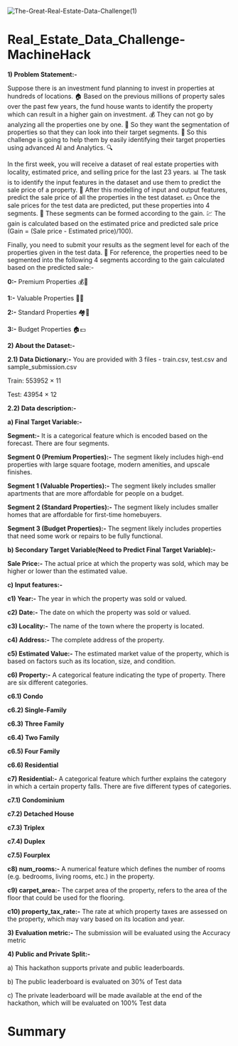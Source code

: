 ![The-Great-Real-Estate-Data-Challenge(1)](https://github.com/aniiketbarphe/Real_Estate_Data_Challenge-MachineHack/assets/84449238/8a9e9433-ea61-424c-80e3-0fb59a71b459)

# Real_Estate_Data_Challenge-MachineHack

**1) Problem Statement:-**

Suppose there is an investment fund planning to invest in properties at hundreds of locations. 🏠 Based on the previous millions of property sales over the past few years, the fund house wants to identify the property which can result in a higher gain on investment. 💰 They can not go by analyzing all the properties one by one. 🤔 So they want the segmentation of properties so that they can look into their target segments. 🎯 So this challenge is going to help them by easily identifying their target properties using advanced AI and Analytics. 🔍

In the first week, you will receive a dataset of real estate properties with locality, estimated price, and selling price for the last 23 years. 📊 The task is to identify the input features in the dataset and use them to predict the sale price of a property. 🔮 After this modelling of input and output features, predict the sale price of all the properties in the test dataset. 💵 Once the sale prices for the test data are predicted, put these properties into 4 segments. 🔢 These segments can be formed according to the gain. 💹 The gain is calculated based on the estimated price and predicted sale price (Gain = (Sale price - Estimated price)/100).


Finally, you need to submit your results as the segment level for each of the properties given in the test data. 📝 For reference, the properties need to be segmented into the following 4 segments according to the gain calculated based on the predicted sale:-

**0:-** Premium Properties 💰🏰

**1:-** Valuable Properties 💎🏡

**2:-** Standard Properties 🏘️💸

**3:-** Budget Properties  🏠💵

**2) About the Dataset:-**

**2.1) Data Dictionary:-**
You are provided with 3 files - train.csv, test.csv and sample_submission.csv

Train: 553952  × 11

Test: 43954 × 12
 
**2.2) Data description:-**

**a) Final Target Variable:-**

**Segment:-** It is a categorical feature which is encoded based on the forecast. There are four segments.

**Segment 0 (Premium Properties):-** The segment likely includes high-end properties with large square footage, modern amenities, and upscale finishes.

**Segment 1 (Valuable Properties):-** The segment likely includes smaller apartments that are more affordable for people on a budget.

**Segment 2 (Standard Properties):-** The segment likely includes smaller homes that are affordable for first-time homebuyers.

**Segment 3 (Budget Properties):-** The segment likely includes properties that need some work or repairs to be fully functional.

**b) Secondary Target Variable(Need to Predict Final Target Variable):-**

**Sale Price:-** The actual price at which the property was sold, which may be higher or lower than the estimated value.

**c) Input features:-**

**c1) Year:-** The year in which the property was sold or valued.

**c2) Date:-** The date on which the property was sold or valued.

**c3) Locality:-** The name of the town where the property is located.

**c4) Address:-** The complete address of the property.

**c5) Estimated Value:-** The estimated market value of the property, which is based on factors such as its location, size, and condition.

**c6) Property:-** A categorical feature indicating the type of property. There are six different categories.

**c6.1) Condo**  

**c6.2) Single-Family**

**c6.3) Three Family**

**c6.4) Two Family**

**c6.5) Four Family**

**c6.6) Residential**

**c7) Residential:-** A categorical feature which further explains the category in which a certain property falls. There are five different types of categories.

**c7.1) Condominium**

**c7.2) Detached House**

**c7.3) Triplex**

**c7.4) Duplex**

**c7.5) Fourplex**

**c8) num_rooms:-** A numerical feature which defines the number of rooms (e.g. bedrooms, living rooms, etc.) in the property.

**c9) carpet_area:-** The carpet area of the property, refers to the area of the floor that could be used for the flooring.

**c10) property_tax_rate:-** The rate at which property taxes are assessed on the property, which may vary based on its location and year.

**3) Evaluation metric:-** The submission will be evaluated using the Accuracy metric

**4) Public and Private Split:-**

a) This hackathon supports private and public leaderboards.

b) The public leaderboard is evaluated on 30% of Test data

c) The private leaderboard will be made available at the end of the hackathon, which will be evaluated on 100% Test data

# Summary
